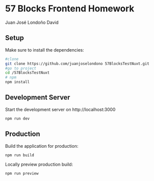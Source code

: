 # 57 Blocks Frontend Homework

Juan José Londoño David

## Setup

Make sure to install the dependencies:

```bash
#clone 
git clone https://github.com/juanjoselondono 57BlocksTestNuxt.git 
#go to project
cd /57BlocksTestNuxt
# npm
npm install
```

## Development Server

Start the development server on http://localhost:3000

```bash
npm run dev
```

## Production

Build the application for production:

```bash
npm run build
```

Locally preview production build:

```bash
npm run preview
```